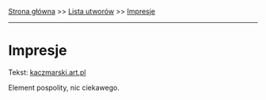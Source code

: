 [Strona główna](../index.md) >> [Lista utworów](../list.md) >> [Impresje](176.md)

---

# Impresje

Tekst: [kaczmarski.art.pl](https://www.kaczmarski.art.pl/tworczosc/wiersze/impresje/)

Element pospolity, nic ciekawego.